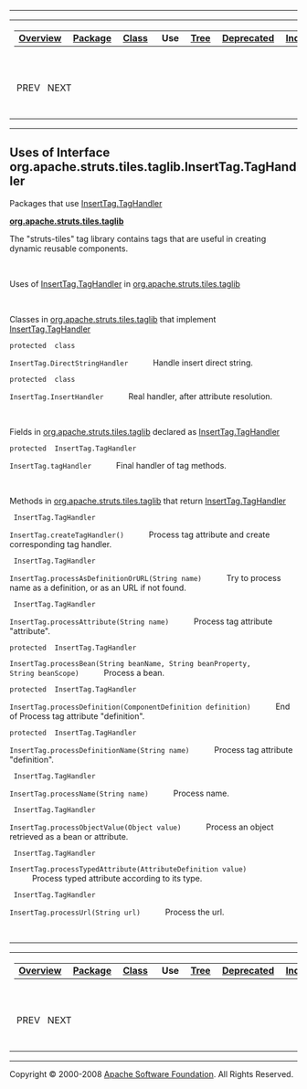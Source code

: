 ------------------------------------------------------------------------

<span id="navbar_top"></span> [](#skip-navbar_top "Skip navigation links")

<table>
<colgroup>
<col width="50%" />
<col width="50%" />
</colgroup>
<tbody>
<tr class="odd">
<td align="left"><span id="navbar_top_firstrow"></span>
<table>
<tbody>
<tr class="odd">
<td align="left"><a href="../../../../../../overview-summary.html.md"><strong>Overview</strong></a> </td>
<td align="left"><a href="../package-summary.html.md"><strong>Package</strong></a> </td>
<td align="left"><a href="../../../../../../org/apache/struts/tiles/taglib/InsertTag.TagHandler.html.md" title="interface in org.apache.struts.tiles.taglib"><strong>Class</strong></a> </td>
<td align="left"> <strong>Use</strong> </td>
<td align="left"><a href="../package-tree.html.md"><strong>Tree</strong></a> </td>
<td align="left"><a href="../../../../../../deprecated-list.html.md"><strong>Deprecated</strong></a> </td>
<td align="left"><a href="../../../../../../index-all.html.md"><strong>Index</strong></a> </td>
<td align="left"><a href="../../../../../../help-doc.html.md"><strong>Help</strong></a> </td>
</tr>
</tbody>
</table></td>
<td align="left"></td>
</tr>
<tr class="even">
<td align="left"> PREV   NEXT</td>
<td align="left"><a href="../../../../../../index.html.md?org/apache/struts/tiles/taglib//class-useInsertTag.TagHandler.html"><strong>FRAMES</strong></a>    <a href="InsertTag.TagHandler.html"><strong>NO FRAMES</strong></a>    
<a href="../../../../../../allclasses-noframe.html.md"><strong>All Classes</strong></a></td>
</tr>
</tbody>
</table>

<span id="skip-navbar_top"></span>

------------------------------------------------------------------------

**Uses of Interface
 org.apache.struts.tiles.taglib.InsertTag.TagHandler**
------------------------------------------------------

Packages that use [InsertTag.TagHandler](../../../../../../org/apache/struts/tiles/taglib/InsertTag.TagHandler.html.md "interface in org.apache.struts.tiles.taglib")

[**org.apache.struts.tiles.taglib**](#org.apache.struts.tiles.taglib)

The "struts-tiles" tag library contains tags that are useful in creating dynamic reusable components. 

 

<span id="org.apache.struts.tiles.taglib"></span>

Uses of [InsertTag.TagHandler](../../../../../../org/apache/struts/tiles/taglib/InsertTag.TagHandler.html.md "interface in org.apache.struts.tiles.taglib") in [org.apache.struts.tiles.taglib](../../../../../../org/apache/struts/tiles/taglib/package-summary.html)

 

Classes in [org.apache.struts.tiles.taglib](../../../../../../org/apache/struts/tiles/taglib/package-summary.html.md) that implement [InsertTag.TagHandler](../../../../../../org/apache/struts/tiles/taglib/InsertTag.TagHandler.html "interface in org.apache.struts.tiles.taglib")

`protected  class`

`InsertTag.DirectStringHandler`
           Handle insert direct string.

`protected  class`

`InsertTag.InsertHandler`
           Real handler, after attribute resolution.

 

Fields in [org.apache.struts.tiles.taglib](../../../../../../org/apache/struts/tiles/taglib/package-summary.html.md) declared as [InsertTag.TagHandler](../../../../../../org/apache/struts/tiles/taglib/InsertTag.TagHandler.html "interface in org.apache.struts.tiles.taglib")

`protected  InsertTag.TagHandler`

`InsertTag.tagHandler`
           Final handler of tag methods.

 

Methods in [org.apache.struts.tiles.taglib](../../../../../../org/apache/struts/tiles/taglib/package-summary.html.md) that return [InsertTag.TagHandler](../../../../../../org/apache/struts/tiles/taglib/InsertTag.TagHandler.html "interface in org.apache.struts.tiles.taglib")

` InsertTag.TagHandler`

`InsertTag.createTagHandler()`
           Process tag attribute and create corresponding tag handler.

` InsertTag.TagHandler`

`InsertTag.processAsDefinitionOrURL(String name)`
           Try to process name as a definition, or as an URL if not found.

` InsertTag.TagHandler`

`InsertTag.processAttribute(String name)`
           Process tag attribute "attribute".

`protected  InsertTag.TagHandler`

`InsertTag.processBean(String beanName, String beanProperty, String beanScope)`
           Process a bean.

`protected  InsertTag.TagHandler`

`InsertTag.processDefinition(ComponentDefinition definition)`
           End of Process tag attribute "definition".

`protected  InsertTag.TagHandler`

`InsertTag.processDefinitionName(String name)`
           Process tag attribute "definition".

` InsertTag.TagHandler`

`InsertTag.processName(String name)`
           Process name.

` InsertTag.TagHandler`

`InsertTag.processObjectValue(Object value)`
           Process an object retrieved as a bean or attribute.

` InsertTag.TagHandler`

`InsertTag.processTypedAttribute(AttributeDefinition value)`
           Process typed attribute according to its type.

` InsertTag.TagHandler`

`InsertTag.processUrl(String url)`
           Process the url.

 

------------------------------------------------------------------------

<span id="navbar_bottom"></span> [](#skip-navbar_bottom "Skip navigation links")

<table>
<colgroup>
<col width="50%" />
<col width="50%" />
</colgroup>
<tbody>
<tr class="odd">
<td align="left"><span id="navbar_bottom_firstrow"></span>
<table>
<tbody>
<tr class="odd">
<td align="left"><a href="../../../../../../overview-summary.html.md"><strong>Overview</strong></a> </td>
<td align="left"><a href="../package-summary.html.md"><strong>Package</strong></a> </td>
<td align="left"><a href="../../../../../../org/apache/struts/tiles/taglib/InsertTag.TagHandler.html.md" title="interface in org.apache.struts.tiles.taglib"><strong>Class</strong></a> </td>
<td align="left"> <strong>Use</strong> </td>
<td align="left"><a href="../package-tree.html.md"><strong>Tree</strong></a> </td>
<td align="left"><a href="../../../../../../deprecated-list.html.md"><strong>Deprecated</strong></a> </td>
<td align="left"><a href="../../../../../../index-all.html.md"><strong>Index</strong></a> </td>
<td align="left"><a href="../../../../../../help-doc.html.md"><strong>Help</strong></a> </td>
</tr>
</tbody>
</table></td>
<td align="left"></td>
</tr>
<tr class="even">
<td align="left"> PREV   NEXT</td>
<td align="left"><a href="../../../../../../index.html.md?org/apache/struts/tiles/taglib//class-useInsertTag.TagHandler.html"><strong>FRAMES</strong></a>    <a href="InsertTag.TagHandler.html"><strong>NO FRAMES</strong></a>    
<a href="../../../../../../allclasses-noframe.html.md"><strong>All Classes</strong></a></td>
</tr>
</tbody>
</table>

<span id="skip-navbar_bottom"></span>

------------------------------------------------------------------------

Copyright © 2000-2008 [Apache Software Foundation](http://www.apache.org/). All Rights Reserved.
